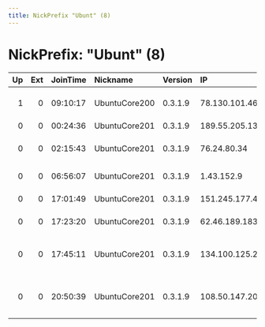 ```yaml
---
title: NickPrefix "Ubunt" (8)
---
```


# NickPrefix: "Ubunt" (8)

|   Up |   Ext | JoinTime   | Nickname      | Version   | IP             | AS                                       | CC   |   ORp |   Dirp | OS    | Contact   |   eFamMembers |
|-----:|------:|:-----------|:--------------|:----------|:---------------|:-----------------------------------------|:-----|------:|-------:|:------|:----------|--------------:|
|    1 |     0 | 09:10:17   | UbuntuCore200 | 0.3.1.9   | 78.130.101.46  | Nos Comunicacoes, S.A.                   | pt   | 36921 |      0 | Linux | None      |             1 |
|    0 |     0 | 00:24:36   | UbuntuCore201 | 0.3.1.9   | 189.55.205.133 | CLARO S.A.                               | br   | 37738 |      0 | Linux | None      |             1 |
|    0 |     0 | 02:15:43   | UbuntuCore201 | 0.3.1.9   | 76.24.80.34    | Comcast Cable Communications, LLC        | us   | 43583 |      0 | Linux | None      |             1 |
|    0 |     0 | 06:56:07   | UbuntuCore201 | 0.3.1.9   | 1.43.152.9     | Microplex PTY LTD                        | au   | 43045 |      0 | Linux | None      |             1 |
|    0 |     0 | 17:01:49   | UbuntuCore201 | 0.3.1.9   | 151.245.177.41 | Aria Shatel Company Ltd                  | ir   | 44167 |      0 | Linux | None      |             1 |
|    0 |     0 | 17:23:20   | UbuntuCore201 | 0.3.1.9   | 62.46.189.183  | A1 Telekom Austria AG                    | at   | 45957 |      0 | Linux | None      |             1 |
|    0 |     0 | 17:45:11   | UbuntuCore201 | 0.3.1.9   | 134.100.125.29 | Verein zur Foerderung eines Deutschen Fo | de   | 41757 |      0 | Linux | None      |             1 |
|    0 |     0 | 20:50:39   | UbuntuCore201 | 0.3.1.9   | 108.50.147.207 | MCI Communications Services, Inc. d/b/a  | us   | 33255 |      0 | Linux | None      |             1 |
